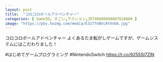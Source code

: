 ```yaml
---
layout: post
title:  "コロコロボールアドベンチャー"
categories: [ GameID, すごい,アクション,ID780080898087628800 ]
image: "https://pbs.twimg.com/media/E3z77nBVcAYXnbb.jpg"
---
```

コロコロボールアドベンチャー
よくあるたま転がしゲームですが、ゲームシステムにはこだわりました！

 #はじめてゲームプログラミング #NintendoSwitch https://t.co/9255SI7ZlN

